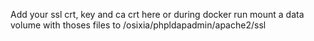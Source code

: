 Add your ssl crt, key and ca crt here
or during docker run mount a data volume with thoses files to /osixia/phpldapadmin/apache2/ssl
